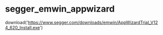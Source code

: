 # segger_emwin_appwizard

download('https://www.segger.com/downloads/emwin/AppWizardTrial_V124_620_Install.exe')
